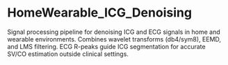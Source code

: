 # HomeWearable_ICG_Denoising
Signal processing pipeline for denoising ICG and ECG signals in home and wearable environments. Combines wavelet transforms (db4/sym8), EEMD, and LMS filtering. ECG R-peaks guide ICG segmentation for accurate SV/CO estimation outside clinical settings.
